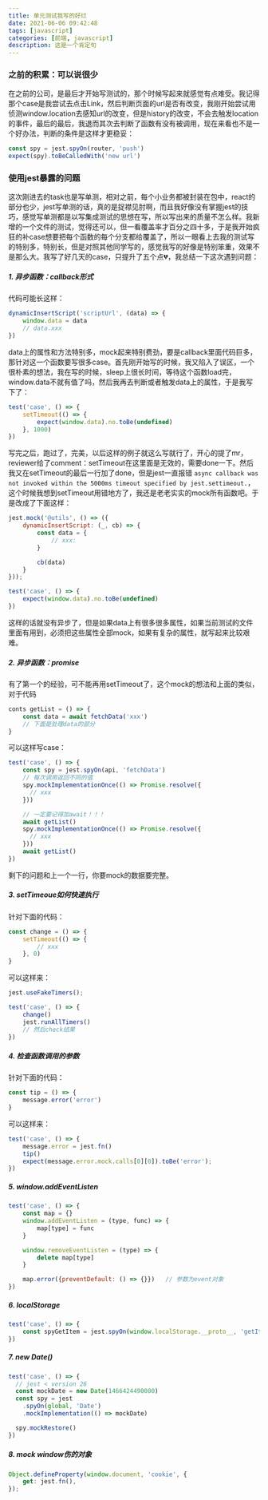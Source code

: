 ```yaml
---
title: 单元测试我写的好烂
date: 2021-06-06 09:42:48
tags: [javascript]
categories: [前端, javascript]
description: 这是一个肯定句
---
```


### 之前的积累：可以说很少
在之前的公司，是最后才开始写测试的，那个时候写起来就感觉有点难受。我记得那个case是我尝试去点击Link，然后判断页面的url是否有改变，我刚开始尝试用侦测window.location去感知url的改变，但是history的改变，不会去触发location的事件，最后的最后，我退而其次去判断了函数有没有被调用，现在来看也不是一个好办法，判断的条件是这样才更稳妥：
```js
const spy = jest.spyOn(router, 'push')
expect(spy).toBeCalledWith('new url')
```

### 使用jest暴露的问题
这次刚进去的task也是写单测，相对之前，每个小业务都被封装在包中，react的部分也少，jest写单测的话，真的是捉襟见肘啊，而且我好像没有掌握jest的技巧，感觉写单测都是以写集成测试的思想在写，所以写出来的质量不怎么样。我新增的一个文件的测试，觉得还可以，但一看覆盖率才百分之四十多，于是我开始疯狂的补case想要把每个函数的每个分支都给覆盖了，所以一眼看上去我的测试写的特别多，特别长，但是对照其他同学写的，感觉我写的好像是特别笨重，效果不是那么大。我写了好几天的case，只提升了五个点💔，我总结一下这次遇到问题：

##### 1. 异步函数：callback形式

代码可能长这样：
```js
dynamicInsertScript('scriptUrl', (data) => {
    window.data = data
    // data.xxx
})
```
data上的属性和方法特别多，mock起来特别费劲，要是callback里面代码巨多，那针对这一个函数要写很多case。首先刚开始写的时候，我又陷入了误区，一个很朴素的想法，我在写的时候，sleep上很长时间，等待这个函数load完，window.data不就有值了吗，然后我再去判断或者触发data上的属性，于是我写下了：
```js
test('case', () => {
    setTimeout(() => {
        expect(window.data).no.toBe(undefined)
    }, 1000)
})
```

写完之后，跑过了，完美，以后这样的例子就这么写就行了，开心的提了mr，reviewer给了comment：setTimeout在这里面是无效的，需要done一下。然后我又在setTimeout的最后一行加了done，但是jest一直报错 `async callback was not invoked within the 5000ms timeout specified by jest.settimeout.`，这个时候我想到setTimeout用错地方了，我还是老老实实的mock所有函数吧。于是改成了下面这样：

```js
jest.mock('@utils', () => ({
    dynamicInsertScript: (_, cb) => {
        const data = {
            // xxx: 
        }

        cb(data)
    }
}));

test('case', () => {
    expect(window.data).no.toBe(undefined)
})
```
这样的话就没有异步了，但是如果data上有很多很多属性，如果当前测试的文件里面有用到，必须把这些属性全部mock，如果有复杂的属性，就写起来比较艰难。

##### 2. 异步函数：promise
有了第一个的经验，可不能再用setTimeout了，这个mock的想法和上面的类似，对于代码

```js
conts getList = () => {
    const data = await fetchData('xxx')
    // 下面是处理data的部分
}
```

可以这样写case：
```js
test('case', () => {
    const spy = jest.spyOn(api, 'fetchData')
    // 每次调用返回不同的值
    spy.mockImplementationOnce(() => Promise.resolve({ 
      // xxx
    }))

    // 一定要记得加await！！！
    await getList()
    spy.mockImplementationOnce(() => Promise.resolve({ 
      // xxx
    }))
    await getList()
})
```
剩下的问题和上一个一行，你要mock的数据要完整。

##### 3. setTimeoue如何快速执行
针对下面的代码：

```js
const change = () => {
    setTimeout(() => {
        // xxx
    }, 0)
}
```

可以这样来：
```js
jest.useFakeTimers();

test('case', () => {
    change()
    jest.runAllTimers()
    // 然后check结果
})
```

##### 4. 检查函数调用的参数
针对下面的代码：
```js
const tip = () => {
    message.error('error')
}
```

可以这样来：
```js
test('case', () => {
    message.error = jest.fn()
    tip()
    expect(message.error.mock.calls[0][0]).toBe('error');
})
```

##### 5. window.addEventListen

```js
test('case', () => {
    const map = {}
    window.addEventListen = (type, func) => {
        map[type] = func
    }

    window.removeEventListen = (type) => {
        delete map[type]
    }

    map.error({preventDefault: () => {}})   // 参数为event对象
})
```

##### 6. localStorage

```js
test('case', () => {
    const spyGetItem = jest.spyOn(window.localStorage.__proto__, 'getItem')
})
```

##### 7. new Date()
```js
test('case', () => {
  // jest < version 26
  const mockDate = new Date(1466424490000)
  const spy = jest
    .spyOn(global, 'Date')
    .mockImplementation(() => mockDate)

  spy.mockRestore()
})
```

##### 8. mock window伤的对象
```js
Object.defineProperty(window.document, 'cookie', {
    get: jest.fn(),
});
```

